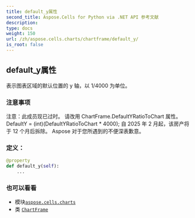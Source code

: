 ```yaml
---
title: default_y属性
second_title: Aspose.Cells for Python via .NET API 参考文献
description:
type: docs
weight: 150
url: /zh/aspose.cells.charts/chartframe/default_y/
is_root: false
---
```

## default_y属性

表示图表区域的默认位置的 y 轴，以 1/4000 为单位。

### 注意事项

注意：此成员现已过时。
请改用 ChartFrame.DefaultYRatioToChart 属性。
DefaultY = (int)(DefaultYRatioToChart * 4000);
自 2025 年 2 月起，该房产将于 12 个月后拆除。
Aspose 对于您所遇到的不便深表歉意。
### 定义：
```python
@property
def default_y(self):
    ...
```

### 也可以看看
* 模块[`aspose.cells.charts`](../../)
* 类 [`ChartFrame`](/cells/python-net/zh/aspose.cells.charts/chartframe)
